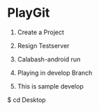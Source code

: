 # PlayGit
1. Create a Project

2. Resign Testserver

3. Calabash-android run <apk>

4. Playing in develop Branch

5. This is sample develop

$ cd Desktop

